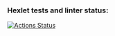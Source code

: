 ### Hexlet tests and linter status:
[![Actions Status](https://github.com/Andrey71-bor/java-project-61/actions/workflows/hexlet-check.yml/badge.svg)](https://github.com/Andrey71-bor/java-project-61/actions)